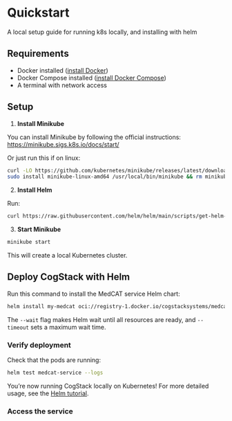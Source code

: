 
# Quickstart

A local setup guide for running k8s locally, and installing with helm


## Requirements
- Docker installed ([install Docker](https://docs.docker.com/get-docker/))
- Docker Compose installed ([install Docker Compose](https://docs.docker.com/compose/install/))
- A terminal with network access

## Setup

1. **Install Minikube**

You can install Minikube by following the official instructions:  
https://minikube.sigs.k8s.io/docs/start/

Or just run this if on linux:

```bash
curl -LO https://github.com/kubernetes/minikube/releases/latest/download/minikube-linux-amd64
sudo install minikube-linux-amd64 /usr/local/bin/minikube && rm minikube-linux-amd64
```

2. **Install Helm**

Run:

```bash
curl https://raw.githubusercontent.com/helm/helm/main/scripts/get-helm-3 | bash
```

3. **Start Minikube**

```bash
minikube start
```

This will create a local Kubernetes cluster.

## Deploy CogStack with Helm

Run this command to install the MedCAT service Helm chart:

```bash
helm install my-medcat oci://registry-1.docker.io/cogstacksystems/medcat-service-helm --wait --timeout 10m0s
```

The `--wait` flag makes Helm wait until all resources are ready, and `--timeout` sets a maximum wait time.

### Verify deployment

Check that the pods are running:

```bash
helm test medcat-service --logs
```

You’re now running CogStack locally on Kubernetes! For more detailed usage, see the [Helm tutorial](../helm/tutorial.md).

### Access the service


